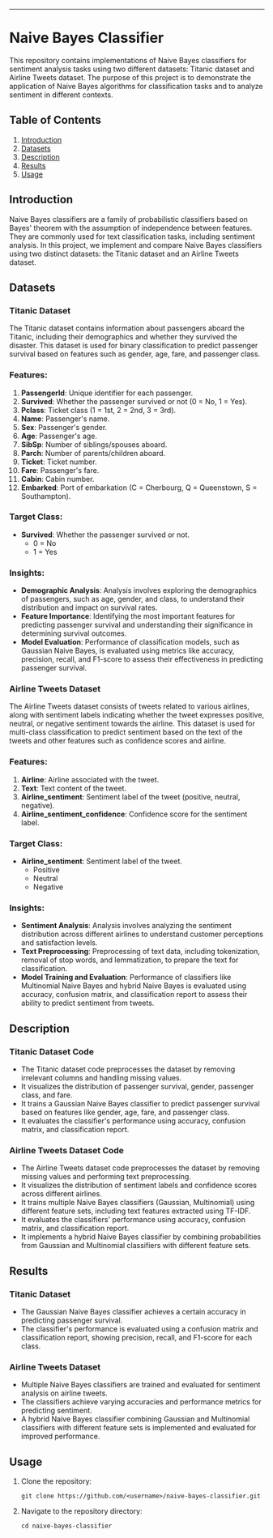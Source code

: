 ---

# Naive Bayes Classifier

This repository contains implementations of Naive Bayes classifiers for sentiment analysis tasks using two different datasets: Titanic dataset and Airline Tweets dataset. The purpose of this project is to demonstrate the application of Naive Bayes algorithms for classification tasks and to analyze sentiment in different contexts.

## Table of Contents
1. [Introduction](#introduction)
2. [Datasets](#datasets)
3. [Description](#description)
4. [Results](#results)
5. [Usage](#usage)

## Introduction

Naive Bayes classifiers are a family of probabilistic classifiers based on Bayes' theorem with the assumption of independence between features. They are commonly used for text classification tasks, including sentiment analysis. In this project, we implement and compare Naive Bayes classifiers using two distinct datasets: the Titanic dataset and an Airline Tweets dataset.

## Datasets

### Titanic Dataset
The Titanic dataset contains information about passengers aboard the Titanic, including their demographics and whether they survived the disaster. This dataset is used for binary classification to predict passenger survival based on features such as gender, age, fare, and passenger class.

### Features:
1. **PassengerId**: Unique identifier for each passenger.
2. **Survived**: Whether the passenger survived or not (0 = No, 1 = Yes).
3. **Pclass**: Ticket class (1 = 1st, 2 = 2nd, 3 = 3rd).
4. **Name**: Passenger's name.
5. **Sex**: Passenger's gender.
6. **Age**: Passenger's age.
7. **SibSp**: Number of siblings/spouses aboard.
8. **Parch**: Number of parents/children aboard.
9. **Ticket**: Ticket number.
10. **Fare**: Passenger's fare.
11. **Cabin**: Cabin number.
12. **Embarked**: Port of embarkation (C = Cherbourg, Q = Queenstown, S = Southampton).

### Target Class:
- **Survived**: Whether the passenger survived or not.
  - 0 = No
  - 1 = Yes

### Insights:
- **Demographic Analysis**: Analysis involves exploring the demographics of passengers, such as age, gender, and class, to understand their distribution and impact on survival rates.
- **Feature Importance**: Identifying the most important features for predicting passenger survival and understanding their significance in determining survival outcomes.
- **Model Evaluation**: Performance of classification models, such as Gaussian Naive Bayes, is evaluated using metrics like accuracy, precision, recall, and F1-score to assess their effectiveness in predicting passenger survival.

### Airline Tweets Dataset

The Airline Tweets dataset consists of tweets related to various airlines, along with sentiment labels indicating whether the tweet expresses positive, neutral, or negative sentiment towards the airline. This dataset is used for multi-class classification to predict sentiment based on the text of the tweets and other features such as confidence scores and airline.

### Features:
1. **Airline**: Airline associated with the tweet.
2. **Text**: Text content of the tweet.
3. **Airline_sentiment**: Sentiment label of the tweet (positive, neutral, negative).
4. **Airline_sentiment_confidence**: Confidence score for the sentiment label.

### Target Class:
- **Airline_sentiment**: Sentiment label of the tweet.
  - Positive
  - Neutral
  - Negative

### Insights:
- **Sentiment Analysis**: Analysis involves analyzing the sentiment distribution across different airlines to understand customer perceptions and satisfaction levels.
- **Text Preprocessing**: Preprocessing of text data, including tokenization, removal of stop words, and lemmatization, to prepare the text for classification.
- **Model Training and Evaluation**: Performance of classifiers like Multinomial Naive Bayes and hybrid Naive Bayes is evaluated using accuracy, confusion matrix, and classification report to assess their ability to predict sentiment from tweets.

## Description

### Titanic Dataset Code
- The Titanic dataset code preprocesses the dataset by removing irrelevant columns and handling missing values.
- It visualizes the distribution of passenger survival, gender, passenger class, and fare.
- It trains a Gaussian Naive Bayes classifier to predict passenger survival based on features like gender, age, fare, and passenger class.
- It evaluates the classifier's performance using accuracy, confusion matrix, and classification report.

### Airline Tweets Dataset Code
- The Airline Tweets dataset code preprocesses the dataset by removing missing values and performing text preprocessing.
- It visualizes the distribution of sentiment labels and confidence scores across different airlines.
- It trains multiple Naive Bayes classifiers (Gaussian, Multinomial) using different feature sets, including text features extracted using TF-IDF.
- It evaluates the classifiers' performance using accuracy, confusion matrix, and classification report.
- It implements a hybrid Naive Bayes classifier by combining probabilities from Gaussian and Multinomial classifiers with different feature sets.

## Results

### Titanic Dataset
- The Gaussian Naive Bayes classifier achieves a certain accuracy in predicting passenger survival.
- The classifier's performance is evaluated using a confusion matrix and classification report, showing precision, recall, and F1-score for each class.

### Airline Tweets Dataset
- Multiple Naive Bayes classifiers are trained and evaluated for sentiment analysis on airline tweets.
- The classifiers achieve varying accuracies and performance metrics for predicting sentiment.
- A hybrid Naive Bayes classifier combining Gaussian and Multinomial classifiers with different feature sets is implemented and evaluated for improved performance.

## Usage

1. Clone the repository:
   ```
   git clone https://github.com/<username>/naive-bayes-classifier.git
   ```
2. Navigate to the repository directory:
   ```
   cd naive-bayes-classifier
   ```

